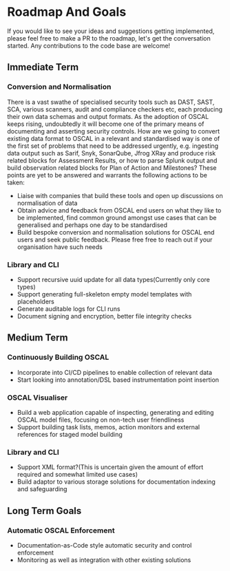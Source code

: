 # Roadmap And Goals

If you would like to see your ideas and suggestions getting implemented, please
feel free to make a PR to the roadmap, let's get the conversation started. Any
contributions to the code base are welcome!

## Immediate Term

### Conversion and Normalisation

There is a vast swathe of specialised security tools such as DAST, SAST,
SCA, various scanners, audit and compliance checkers etc, each producing their
own data schemas and output formats. As the adoption of OSCAL keeps rising,
undoubtedly it will become one of the primary means of documenting and asserting
security controls. How are we going to convert existing data format to OSCAL
in a relevant and standardised way is one of the first set of problems that
need to be addressed urgently, e.g. ingesting data output such as Sarif, Snyk,
SonarQube, Jfrog XRay and produce risk related blocks for Assessment Results,
or how to parse Splunk output and build observation related blocks for Plan of
Action and Milestones? These points are yet to be answered and warrants the
following actions to be taken:

- Liaise with companies that build these tools and open up discussions on
normalisation of data
- Obtain advice and feedback from OSCAL end users on what they like to be
implemented, find common ground amongst use cases that can be generalised and
perhaps one day to be standardised
- Build bespoke conversion and normalisation solutions for OSCAL end users and
seek public feedback. Please free free to reach out if your organisation have
such needs

### Library and CLI
- Support recursive uuid update for all data types(Currently only core types)
- Support generating full-skeleton empty model templates with placeholders
- Generate auditable logs for CLI runs
- Document signing and encryption, better file integrity checks

## Medium Term

### Continuously Building OSCAL
- Incorporate into CI/CD pipelines to enable collection of relevant data
- Start looking into annotation/DSL based instrumentation point insertion

### OSCAL Visualiser
- Build a web application capable of inspecting, generating and editing OSCAL
model files, focusing on non-tech user friendliness
- Support building task lists, memos, action monitors and external references
for staged model building

### Library and CLI
- Support XML format?(This is uncertain given the amount of effort required
and somewhat limited use cases)
- Build adaptor to various storage solutions for documentation indexing and
safeguarding

## Long Term Goals

### Automatic OSCAL Enforcement
- Documentation-as-Code style automatic security and control enforcement
- Monitoring as well as integration with other existing solutions
